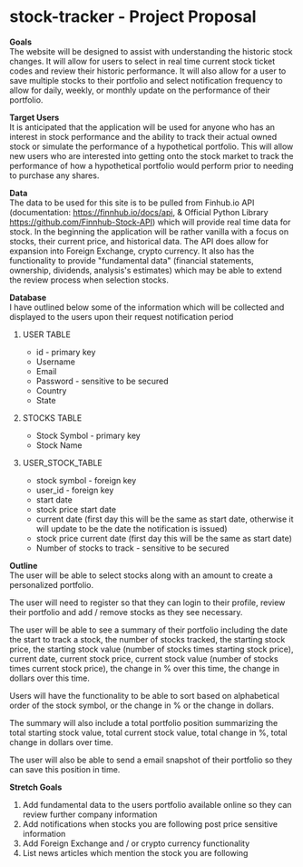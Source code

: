 # stock-tracker - Project Proposal

**Goals**  
The website will be designed to assist with understanding the historic stock changes. It will allow for users to select in real time current stock ticket codes and review their historic performance. It will also allow for a user to save multiple stocks to their portfolio and select notification frequency to allow for daily, weekly, or monthly update on the performance of their portfolio.

**Target Users**  
It is anticipated that the application will be used for anyone who has an interest in stock performance and the ability to track their actual owned stock or simulate the performance of a hypothetical portfolio. This will allow new users who are interested into getting onto the stock market to track the performance of how a hypothetical portfolio would perform prior to needing to purchase any shares.

**Data**  
The data to be used for this site is to be pulled from Finhub.io API (documentation: https://finnhub.io/docs/api, & Official Python Library https://github.com/Finnhub-Stock-API) which will provide real time data for stock. In the beginning the application will be rather vanilla with a focus on stocks, their current price, and historical data. The API does allow for expansion into Foreign Exchange, crypto currency. It also has the functionality to provide "fundamental data" (financial statements, ownership, dividends, analysis's estimates) which may be able to extend the review process when selection stocks.

**Database**  
I have outlined below some of the information which will be collected and displayed to the users upon their request notification period

1. USER TABLE

    - id - primary key
    - Username
    - Email
    - Password - sensitive to be secured
    - Country
    - State

2. STOCKS TABLE

    - Stock Symbol - primary key
    - Stock Name

3. USER_STOCK_TABLE

    - stock symbol - foreign key
    - user_id - foreign key
    - start date
    - stock price start date
    - current date (first day this will be the same as start date, otherwise it will update to be the date the notification is issued)
    - stock price current date (first day this will be the same as start date)
    - Number of stocks to track - sensitive to be secured

**Outline**  
The user will be able to select stocks along with an amount to create a personalized portfolio.

The user will need to register so that they can login to their profile, review their portfolio and add / remove stocks as they see necessary.

The user will be able to see a summary of their portfolio including the date the start to track a stock, the number of stocks tracked, the starting stock price, the starting stock value (number of stocks times starting stock price), current date, current stock price, current stock value (number of stocks times current stock price), the change in % over this time, the change in dollars over this time.

Users will have the functionality to be able to sort based on alphabetical order of the stock symbol, or the change in % or the change in dollars.

The summary will also include a total portfolio position summarizing the total starting stock value, total current stock value, total change in %, total change in dollars over time.

The user will also be able to send a email snapshot of their portfolio so they can save this position in time.

**Stretch Goals**

1. Add fundamental data to the users portfolio available online so they can review further company information
2. Add notifications when stocks you are following post price sensitive information
3. Add Foreign Exchange and / or crypto currency functionality
4. List news articles which mention the stock you are following
